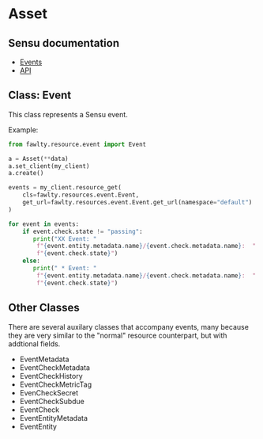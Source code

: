 # Asset

## Sensu documentation

  * [Events](https://docs.sensu.io/sensu-go/latest/observability-pipeline/observe-events/events/)
  * [API](https://docs.sensu.io/sensu-go/latest/api/core/events/)

## Class: Event

This class represents a Sensu event.  

Example:

```python
from fawlty.resource.event import Event

a = Asset(**data)
a.set_client(my_client)
a.create()

events = my_client.resource_get(
    cls=fawlty.resources.event.Event,
    get_url=fawlty.resources.event.Event.get_url(namespace="default")
)

for event in events:
    if event.check.state != "passing":
       print("XX Event: "
        f"{event.entity.metadata.name}/{event.check.metadata.name}:  "
        f"{event.check.state}")
    else:
       print(" * Event: "
        f"{event.entity.metadata.name}/{event.check.metadata.name}:  "
        f"{event.check.state}")
```

## Other Classes

There are several auxilary classes that accompany events, many because they are very similar to the "normal" resource counterpart, but with addtional fields.

  * EventMetadata
  * EventCheckMetadata
  * EventCheckHistory
  * EventCheckMetricTag
  * EvenCheckSecret
  * EventCheckSubdue
  * EventCheck
  * EventEntityMetadata
  * EventEntity

